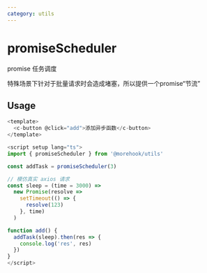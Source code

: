 ```yaml
---
category: utils
---
```


# promiseScheduler

promise 任务调度

特殊场景下针对于批量请求时会造成堵塞，所以提供一个promise“节流”

## Usage
``` ts
<template>
  <c-button @click="add">添加异步函数</c-button>
</template>

<script setup lang="ts">
import { promiseScheduler } from '@morehook/utils'

const addTask = promiseScheduler(3)

// 模仿真实 axios 请求
const sleep = (time = 3000) =>
  new Promise(resolve =>
    setTimeout(() => {
      resolve(123)
    }, time)
  )

function add() {
  addTask(sleep).then(res => {
    console.log('res', res)
  })
}
</script>
```